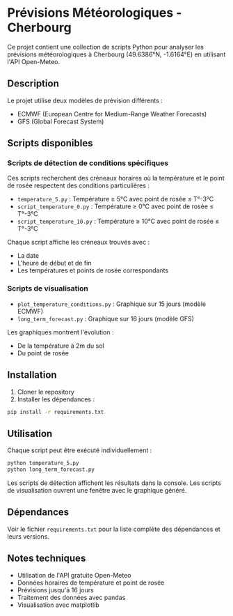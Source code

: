 # Prévisions Météorologiques - Cherbourg

Ce projet contient une collection de scripts Python pour analyser les prévisions météorologiques à Cherbourg (49.6386°N, -1.6164°E) en utilisant l'API Open-Meteo.

## Description

Le projet utilise deux modèles de prévision différents :
- ECMWF (European Centre for Medium-Range Weather Forecasts)
- GFS (Global Forecast System)

## Scripts disponibles

### Scripts de détection de conditions spécifiques

Ces scripts recherchent des créneaux horaires où la température et le point de rosée respectent des conditions particulières :
- `temperature_5.py` : Température ≥ 5°C avec point de rosée ≤ T°-3°C
- `script_temperature_0.py` : Température ≥ 0°C avec point de rosée ≤ T°-3°C
- `script_temperature_10.py` : Température ≥ 10°C avec point de rosée ≤ T°-3°C

Chaque script affiche les créneaux trouvés avec :
- La date
- L'heure de début et de fin
- Les températures et points de rosée correspondants

### Scripts de visualisation

- `plot_temperature_conditions.py` : Graphique sur 15 jours (modèle ECMWF)
- `long_term_forecast.py` : Graphique sur 16 jours (modèle GFS)

Les graphiques montrent l'évolution :
- De la température à 2m du sol
- Du point de rosée

## Installation

1. Cloner le repository
2. Installer les dépendances :
```bash
pip install -r requirements.txt
```

## Utilisation

Chaque script peut être exécuté individuellement :
```bash
python temperature_5.py
python long_term_forecast.py
```

Les scripts de détection affichent les résultats dans la console.
Les scripts de visualisation ouvrent une fenêtre avec le graphique généré.

## Dépendances

Voir le fichier `requirements.txt` pour la liste complète des dépendances et leurs versions.

## Notes techniques

- Utilisation de l'API gratuite Open-Meteo
- Données horaires de température et point de rosée
- Prévisions jusqu'à 16 jours
- Traitement des données avec pandas
- Visualisation avec matplotlib
